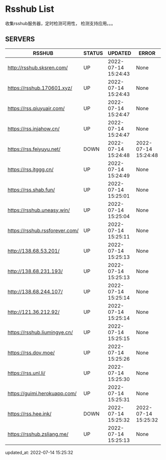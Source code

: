# Rsshub List

收集rsshub服务器，定时检测可用性， 检测支持应用。。。


## SERVERS

|  RSSHUB   | STATUS  | UPDATED  | ERROR  | TWITTER |  
|  ----  | ----  | ----  | ----  | ---- |  
| http://rsshub.sksren.com/ | UP | 2022-07-14 15:24:43 | None |OK|  
| https://rsshub.170601.xyz/ | UP | 2022-07-14 15:24:43 | None |OK|  
| https://rss.qiuyuair.com/ | UP | 2022-07-14 15:24:47 | None ||  
| https://rss.injahow.cn/ | UP | 2022-07-14 15:24:47 | None ||  
| https://rss.feiyuyu.net/ | DOWN | 2022-07-14 15:24:48 | 2022-07-14 15:24:48 |  
| https://rss.itggg.cn/ | UP | 2022-07-14 15:24:49 | None ||  
| https://rss.shab.fun/ | UP | 2022-07-14 15:25:01 | None |OK|  
| https://rsshub.uneasy.win/ | UP | 2022-07-14 15:25:04 | None |OK|  
| https://rsshub.rssforever.com/ | UP | 2022-07-14 15:25:11 | None |OK|  
| http://138.68.53.201/ | UP | 2022-07-14 15:25:13 | None ||  
| http://138.68.231.193/ | UP | 2022-07-14 15:25:13 | None ||  
| http://138.68.244.107/ | UP | 2022-07-14 15:25:14 | None ||  
| http://121.36.212.92/ | UP | 2022-07-14 15:25:14 | None ||  
| https://rsshub.liumingye.cn/ | UP | 2022-07-14 15:25:15 | None ||  
| https://rss.dov.moe/ | UP | 2022-07-14 15:25:26 | None |OK|  
| https://rss.unl.li/ | UP | 2022-07-14 15:25:30 | None ||  
| https://guimi.herokuapp.com/ | UP | 2022-07-14 15:25:31 | None ||  
| https://rss.hee.ink/ | DOWN | 2022-07-14 15:25:32 | 2022-07-14 15:25:32 |  
| https://rsshub.zsliang.me/ | UP | 2022-07-14 15:25:13 | None |OK|  
  

updated_at: 2022-07-14 15:25:32  
